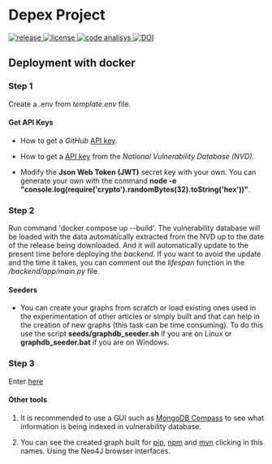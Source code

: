 # Depex Project

<p>
  <a href="https://github.com/GermanMT/depex/releases" target="_blank">
    <img src="https://img.shields.io/github/v/release/GermanMT/depex?color=green&logo=github" alt="release">
  </a>

  <a href="https://github.com/GermanMT/depex/blob/main/LICENSE.md" target="_blank">
    <img src="https://img.shields.io/github/license/GermanMT/depex?logo=gnu" alt="license">
  </a>

  <a href="https://github.com/GermanMT/depex/actions/workflows/analisys.yml" target="_blank">
    <img src="https://img.shields.io/github/actions/workflow/status/GermanMT/depex/analisys.yml?branch=main&event=push&label=code%20analisys" alt="code analisys">
  </a>

  <a href="https://doi.org/10.5281/zenodo.7692304">
    <img src="https://zenodo.org/badge/DOI/10.5281/zenodo.7692304.svg" alt="DOI">
  </a>
</p>

## Deployment with docker

### Step 1
 Create a .env from *template.env* file.

#### Get API Keys

- How to get a *GitHub* [API key](https://docs.github.com/en/authentication/keeping-your-account-and-data-secure/managing-your-personal-access-tokens).

- How to get a [API key](https://nvd.nist.gov/developers/request-an-api-key) from the *National Vulnerability Database (NVD)*.

- Modify the **Json Web Token (JWT)** secret key with your own. You can generate your own with the command **node -e "console.log(require('crypto').randomBytes(32).toString('hex'))"**.

### Step 2
Run command 'docker compose up --build'. The vulnerability database will be loaded with the data automatically extracted from the NVD up to the date of the release being downloaded. And it will automatically update to the present time before deploying the *backend*. If you want to avoid the update and the time it takes, you can comment out the *lifespan* function in the */backend/app/main.py* file.

#### Seeders

- You can create your graphs from scratch or load existing ones used in the experimentation of other articles or simply built and that can help in the creation of new graphs (this task can be time consuming). To do this use the script **seeds/graphdb_seeder.sh** if you are on Linux or **graphdb_seeder.bat** if you are on Windows.

### Step 3 
Enter [here](http://0.0.0.0:8000/docs)

#### Other tools
1. It is recommended to use a GUI such as [MongoDB Compass](https://www.mongodb.com/en/products/compass) to see what information is being indexed in vulnerability database.
   
2. You can see the created graph built for [pip](http://0.0.0.0:7474/browser/), [npm](http://localhost:7473/browser/) and [mvn](http://localhost:7472/browser/) clicking in this names. Using the Neo4J browser interfaces.
